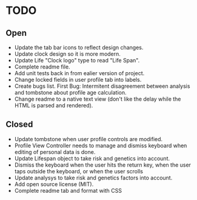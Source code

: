 # TODO

## Open

- Update the tab bar icons to reflect design changes.
- Update clock design so it is more modern.
- Update Life "Clock logo" type to read "Life Span".
- Complete readme file.
- Add unit tests back in from ealier version of project.
- Change locked fields in user profile tab into labels.
- Create bugs list. First Bug: Intermitent disagreement between analysis and tombstone about profile age calculation.
- Change readme to a native text view (don't like the delay while the HTML is parsed and rendered).

## Closed

- Update tombstone when user profile controls are modified.
- Profile View Controller needs to manage and dismiss keyboard when editing of personal data is done.
- Update Lifespan object to take risk and genetics into account.
- Dismiss the keyboard when the user hits the return key, when the user taps outside the keyboard, or when the user scrolls
- Update analysys to take risk and genetics factors into account.
- Add open source license (MIT).
- Complete readme tab and format with CSS




